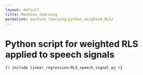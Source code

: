 ```yaml
---
layout: default
title: Machine learning
permalink: machine_learning/python_weighted_RLS/
---
```


# Python script for weighted RLS applied to speech signals

```python
{% include linear_regression/RLS_speech_signal.py %}
```
